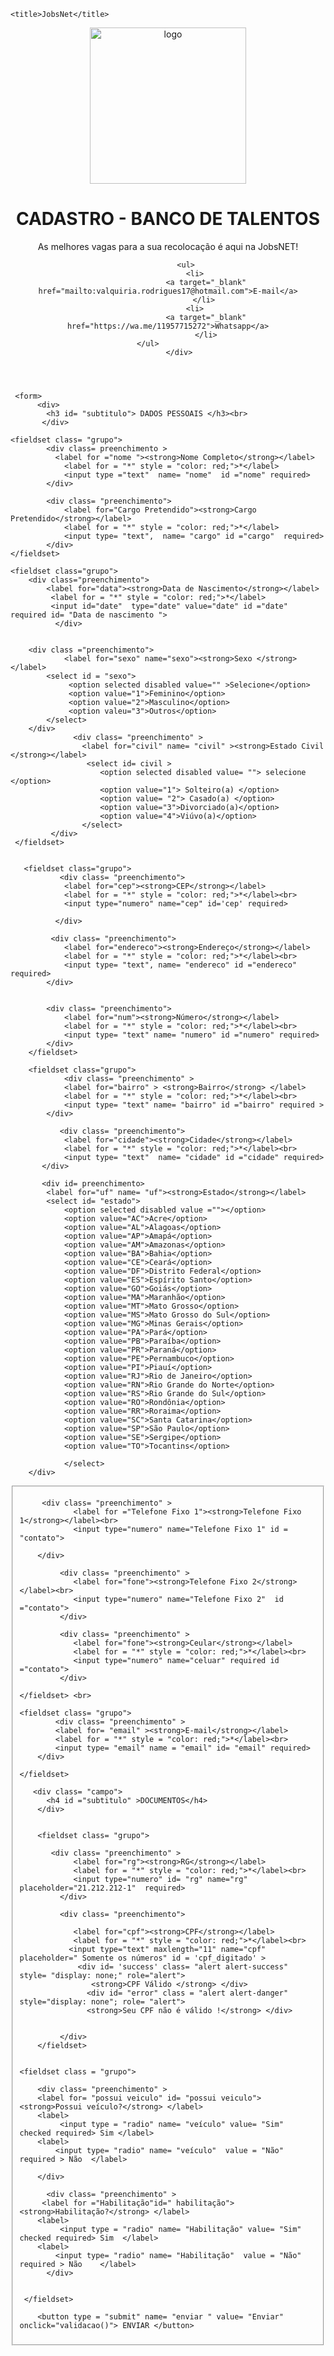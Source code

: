 <!DOCTYPE html>
<html lang ="pt -br" > 
    <meta charset="UTF-8">
    <meta http-equiv="X-UA-Compatible" content="IE=edge">
    <meta name="viewport" content="width=device-width, initial-scale=1.0">
    <link rel="stylesheet" type = "text/css" href="jobsNet.css">
    
    
       
    <title>JobsNet</title>

</head>
 
<body>

<header>
           <div class = "flex-container">
           <div> 
        <img src="./Jobs-09.png" width = "250" alt= "logo" id= "logo">                       
          </div>
         <div>
          <h1 id= "titulo">CADASTRO - BANCO DE TALENTOS</h1>
          <p id= "frase" > As melhores vagas para a sua recolocação é aqui na JobsNET!</p> 
           </div>
                             
        
            <ul>
                 <li> 
                     <a target="_blank" href="mailto:valquiria.rodrigues17@hotmail.com">E-mail</a>
                    </li>
                 <li> 
                     <a target="_blank" href="https://wa.me/11957715272">Whatsapp</a>
                     </li>
           </ul>                
          </div> 
</header>  

     <form>   
          <div>
            <h3 id= "subtitulo"> DADOS PESSOAIS </h3><br>
           </div>

    <fieldset class= "grupo">
            <div class= preenchimento >
              <label for ="nome "><strong>Nome Completo</strong></label>
                <label for = "*" style = "color: red;">*</label>
                <input type ="text"  name= "nome"  id ="nome" required>
            </div>

            <div class= "preenchimento">
                <label for="Cargo Pretendido"><strong>Cargo Pretendido</strong></label>                
                <label for = "*" style = "color: red;">*</label>
                <input type= "text",  name= "cargo" id ="cargo"  required>
            </div>
    </fieldset>

    <fieldset class="grupo">
        <div class="preenchimento">
            <label for="data"><strong>Data de Nascimento</strong></label>
             <label for = "*" style = "color: red;">*</label>
             <input id="date"  type="date" value="date" id ="date" required id= "Data de nascimento ">           
              </div>   

             
        <div class ="preenchimento">
                <label for="sexo" name="sexo"><strong>Sexo </strong></label>                  
            <select id = "sexo">
                 <option selected disabled value="" >Selecione</option>
                 <option value="1">Feminino</option>
                 <option value="2">Masculino</option>
                 <option valeu="3">Outros</option>
            </select>
        </div>
                  <div class= "preenchimento" >
                    <label for="civil" name= "civil" ><strong>Estado Civil </strong></label>
                     <select id= civil >
                        <option selected disabled value= ""> selecione </option>
                        <option value="1"> Solteiro(a) </option>
                        <option value= "2"> Casado(a) </option>
                        <option value="3">Divorciado(a)</option>
                        <option value="4">Viúvo(a)</option>
                    </select>
             </div>
     </fieldset>
                              
               
       <fieldset class="grupo">
               <div class= "preenchimento">            
                <label for="cep"><strong>CEP</strong></label>   
                <label for = "*" style = "color: red;">*</label><br>         
                <input type="numero" name="cep" id='cep' required>
                                   
              </div>                           

             <div class= "preenchimento">
                <label for="endereco"><strong>Endereço</strong></label>
                <label for = "*" style = "color: red;">*</label><br>
                <input type= "text", name= "endereco" id ="endereco" required>
            </div>
       
                   
            <div class= "preenchimento">
                <label for="num"><strong>Número</strong></label>
                <label for = "*" style = "color: red;">*</label><br>
                <input type= "text" name= "numero" id ="numero" required>
            </div>
        </fieldset>

        <fieldset class="grupo">
                <div class= "preenchimento" >
                <label for="bairro" > <strong>Bairro</strong> </label> 
                <label for = "*" style = "color: red;">*</label><br>
                <input type= "text" name= "bairro" id ="bairro" required >
            </div>
            
               <div class= "preenchimento">
                <label for="cidade"><strong>Cidade</strong></label>
                <label for = "*" style = "color: red;">*</label><br>
                <input type= "text"  name= "cidade" id ="cidade" required>
           </div>
 
           <div id= preenchimento>            
            <label for="uf" name= "uf"><strong>Estado</strong></label>
            <select id= "estado">
                <option selected disabled value =""></option>
                <option value="AC">Acre</option>
	            <option value="AL">Alagoas</option>
                <option value="AP">Amapá</option>
                <option value="AM">Amazonas</option>
                <option value="BA">Bahia</option>
                <option value="CE">Ceará</option>
                <option value="DF">Distrito Federal</option>
                <option value="ES">Espírito Santo</option>
                <option value="GO">Goiás</option>
                <option value="MA">Maranhão</option>
                <option value="MT">Mato Grosso</option>
                <option value="MS">Mato Grosso do Sul</option>
                <option value="MG">Minas Gerais</option>
                <option value="PA">Pará</option>
                <option value="PB">Paraíba</option>
                <option value="PR">Paraná</option>
                <option value="PE">Pernambuco</option>
                <option value="PI">Piauí</option>
                <option value="RJ">Rio de Janeiro</option>
                <option value="RN">Rio Grande do Norte</option>
                <option value="RS">Rio Grande do Sul</option>
                <option value="RO">Rondônia</option>
                <option value="RR">Roraima</option>
                <option value="SC">Santa Catarina</option>
                <option value="SP">São Paulo</option>
                <option value="SE">Sergipe</option>
                <option value="TO">Tocantins</option>
                                
                </select>
        </div>
 </fieldset>         
               
 <fieldset class= "grupo">
 
         <div class= "preenchimento" >
                <label for ="Telefone Fixo 1"><strong>Telefone Fixo 1</strong></label><br>
                <input type="numero" name="Telefone Fixo 1" id = "contato">

        </div>
                
             <div class= "preenchimento" >
                <label for="fone"><strong>Telefone Fixo 2</strong> </label><br>
                <input type="numero" name="Telefone Fixo 2"  id ="contato">
             </div>
             
             <div class= "preenchimento" >
                <label for="fone"><strong>Ceular</strong></label>
                <label for = "*" style = "color: red;">*</label><br>
                <input type="numero" name="celuar" required id ="contato"> 
             </div> 

    </fieldset> <br>
    
    <fieldset class= "grupo">
            <div class= "preenchimento" >
            <label for= "email" ><strong>E-mail</strong></label>
            <label for = "*" style = "color: red;">*</label><br>
            <input type= "email" name = "email" id= "email" required> 
        </div>

    </fieldset>

       <div class= "campo">
          <h4 id ="subtitulo" >DOCUMENTOS</h4> 
        </div>


        <fieldset class= "grupo">

           <div class= "preenchimento" >
                <label for="rg"><strong>RG</strong></label>
                <label for = "*" style = "color: red;">*</label><br>
                <input type="numero" id= "rg" name="rg" placeholder="21.212.212-1"  required>
             </div>

             <div class= "preenchimento">
                 
                <label for="cpf"><strong>CPF</strong></label>
                <label for = "*" style = "color: red;">*</label><br>
               <input type="text" maxlength="11" name="cpf" placeholder=" Somente os números" id = 'cpf_digitado' >
                 <div id= 'success' class= "alert alert-success" style= "display: none;" role="alert">
                    <strong>CPF Válido </strong> </div>
                   <div id= "error" class = "alert alert-danger" style="display: none"; role= "alert">
                   <strong>Seu CPF não é válido !</strong> </div>
               
               
             </div>
        </fieldset>
       
          
    <fieldset class = "grupo">
       
        <div class= "preenchimento" >
        <label for= "possui veiculo" id= "possui veiculo"><strong>Possui veículo?</strong> </label>
        <label>
             <input type = "radio" name= "veículo" value= "Sim" checked required> Sim </label>
        <label>
            <input type= "radio" name= "veículo"  value = "Não" required > Não  </label>

        </div>

          <div class= "preenchimento" >
         <label for ="Habilitação"id=" habilitação"><strong>Habilitação?</strong> </label>
        <label>
             <input type = "radio" name= "Habilitação" value= "Sim" checked required> Sim  </label>
        <label>
            <input type= "radio" name= "Habilitação"  value = "Não" required > Não    </label>
          </div>
       
           
     </fieldset> 

        <button type = "submit" name= "enviar " value= "Enviar" onclick="validacao()"> ENVIAR </button>

   
        
</form>
    
</body>

<script src="./script.js"></script>
</html>

